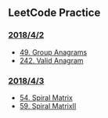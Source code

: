 ## LeetCode Practice

### [2018/4/2](https://github.com/tclu82/LeetCode/tree/master/Apr2)
* [49. Group Anagrams](https://github.com/tclu82/LeetCode/blob/master/Apr2/GroupAnagrams49.java)
* [242. Valid Anagram](https://github.com/tclu82/LeetCode/blob/master/Apr2/ValidAnagram242.java)

### [2018/4/3](https://github.com/tclu82/LeetCode/tree/master/Apr3)
* [54. Spiral Matrix](https://github.com/tclu82/LeetCode/blob/master/Apr3/SpiralMatrix54.java)
* [59. Spiral MatrixII](https://github.com/tclu82/LeetCode/blob/master/Apr3/SpiralMatrixII59.java)
